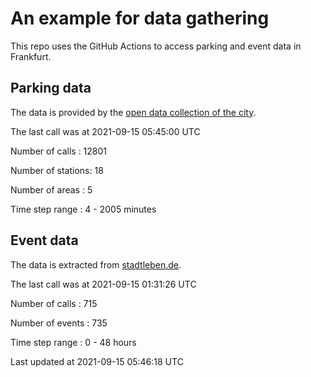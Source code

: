 # An example for data gathering

This repo uses the GitHub Actions to access parking and event data in Frankfurt.

## Parking data
The data is provided by the [open data collection of the city](https://www.offenedaten.frankfurt.de/).

The last call was at 2021-09-15 05:45:00 UTC

Number of calls   : 12801

Number of stations:    18

Number of areas   :     5

Time step range   :     4 -  2005 minutes


## Event data
The data is extracted from [stadtleben.de](https://stadtleben.de/frankfurt/).

The last call was at 2021-09-15 01:31:26 UTC

Number of calls   : 715

Number of events  : 735

Time step range   :   0 -  48 hours


Last updated at 2021-09-15 05:46:18 UTC
